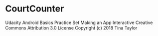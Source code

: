 # CourtCounter
Udacity Android Basics Practice Set Making an App Interactive
Creative Commons Attribution 3.0 License
Copyright (c) 2018 Tina Taylor
